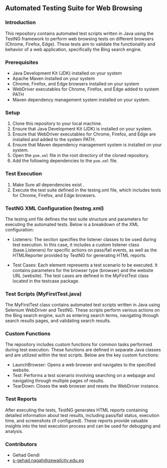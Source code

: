 ## Automated Testing Suite for Web Browsing

### Introduction
This repository contains automated test scripts written in Java using the TestNG framework to perform web browsing tests on different browsers (Chrome, Firefox, Edge). These tests aim to validate the functionality and behavior of a web application, specifically the Bing search engine.

### Prerequisites
- Java Development Kit (JDK) installed on your system
- Apache Maven installed on your system
- Chrome, Firefox, and Edge browsers installed on your system
- WebDriver executables for Chrome, Firefox, and Edge added to system PATH
- Maven dependency management system installed on your system.

### Setup
1. Clone this repository to your local machine.
2. Ensure that Java Development Kit (JDK) is installed on your system.
3. Ensure that WebDriver executables for Chrome, Firefox, and Edge are installed and added to the system PATH.
4. Ensure that Maven dependency management system is installed on your system.
5. Open the `pom.xml` file in the root directory of the cloned repository.
6. Add the following dependencies to the `pom.xml` file.

### Test Execution
1. Make Sure all dependencies exist .
2. Execute the test suite defined in the testng.xml file, which includes tests for Chrome, Firefox, and Edge browsers.

### TestNG XML Configuration (testng.xml)
The testng.xml file defines the test suite structure and parameters for executing the automated tests. Below is a breakdown of the XML configuration:

- Listeners: The <listeners> section specifies the listener classes to be used during test execution. In this case, it includes a custom listener class (base.Listeners) for specific actions on pass/fail events, as well as the HTMLReporter provided by TestNG for generating HTML reports.

- Test Cases: Each <test> element represents a test scenario to be executed. It contains parameters for the browser type (browser) and the website URL (website). The test cases are defined in the MyFirstTest class located in the testcase package.

### Test Scripts (MyFirstTest.java)
The MyFirstTest class contains automated test scripts written in Java using Selenium WebDriver and TestNG. These scripts perform various actions on the Bing search engine, such as entering search terms, navigating through search results pages, and validating search results.

### Custom Functions
The repository includes custom functions for common tasks performed during test execution. These functions are defined in separate Java classes and are utilized within the test scripts. Below are the key custom functions:

- LaunchBrowser: Opens a web browser and navigates to the specified website.
- Test: Performs a test scenario involving searching on a webpage and navigating through multiple pages of results.
- TearDown: Closes the web browser and resets the WebDriver instance.

### Test Reports
After executing the tests, TestNG generates HTML reports containing detailed information about test results, including pass/fail status, execution time, and screenshots (if configured). These reports provide valuable insights into the test execution process and can be used for debugging and analysis.

### Contributors
- Gehad Gendi
- s-gehad.nagah@zewailcity.edu.eg
